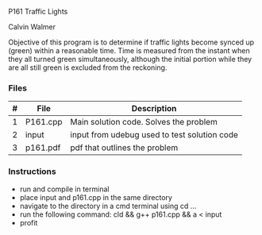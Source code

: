 P161 Traffic Lights

Calvin Walmer

Objective of this program is to determine if traffic lights become synced up (green) within a reasonable time. Time
is measured from the instant when they all turned green simultaneously, although the initial portion
while they are all still green is excluded from the reckoning.

### Files

|   #   | File             | Description                                        |
| :---: | ---------------- | -------------------------------------------------- |
|   1   | P161.cpp         | Main solution code. Solves the problem     |
|   2   | input            | input from udebug used to test solution code         |
|   3   | p161.pdf         | pdf that outlines the problem |

### Instructions
- run and compile in terminal
- place input and p161.cpp in the same directory
- navigate to the directory in a cmd terminal using cd ...
- run the following command: cld && g++ p161.cpp && a < input
- profit
